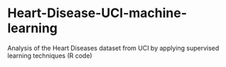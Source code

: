 # Heart-Disease-UCI-machine-learning
Analysis of the Heart Diseases dataset from UCI by applying supervised learning techniques (R code)
